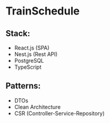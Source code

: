# TrainSchedule
## Stack: 
- React.js (SPA)
- Nest.js (Rest API)
- PostgreSQL
- TypeScript
## Patterns:
- DTOs
- Clean Architecture
- CSR (Controller-Service-Repository)